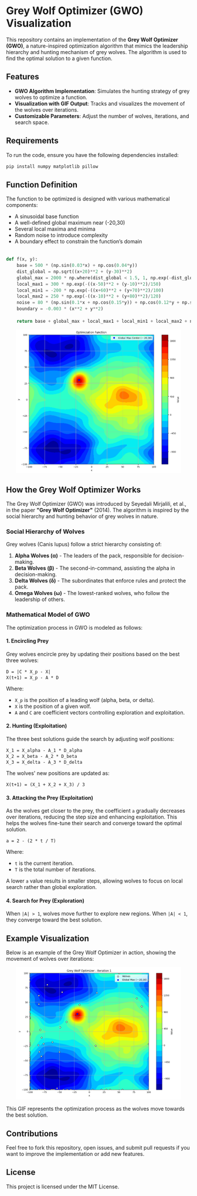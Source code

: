 # Grey Wolf Optimizer (GWO) Visualization

This repository contains an implementation of the **Grey Wolf Optimizer (GWO)**, a nature-inspired optimization algorithm that mimics the leadership hierarchy and hunting mechanism of grey wolves. The algorithm is used to find the optimal solution to a given function.

## Features

- **GWO Algorithm Implementation**: Simulates the hunting strategy of grey wolves to optimize a function.
- **Visualization with GIF Output**: Tracks and visualizes the movement of the wolves over iterations.
- **Customizable Parameters**: Adjust the number of wolves, iterations, and search space.

## Requirements

To run the code, ensure you have the following dependencies installed:

```bash
pip install numpy matplotlib pillow
```

## Function Definition

The function to be optimized is designed with various mathematical components:

- A sinusoidal base function
- A well-defined global maximum near (-20,30)
- Several local maxima and minima
- Random noise to introduce complexity
- A boundary effect to constrain the function’s domain

```python

def f(x, y):
    base = 500 * (np.sin(0.03*x) + np.cos(0.04*y))
    dist_global = np.sqrt((x+20)**2 + (y-30)**2)
    global_max = 2000 * np.where(dist_global < 1.5, 1, np.exp(-dist_global**2/200))  
    local_max1 = 300 * np.exp(-((x-50)**2 + (y-10)**2)/150)
    local_min1 = -200 * np.exp(-((x+60)**2 + (y+70)**2)/100)
    local_max2 = 250 * np.exp(-((x-10)**2 + (y+80)**2)/120)
    noise = 80 * (np.sin(0.1*x + np.cos(0.15*y)) + np.cos(0.12*y + np.sin(0.08*x)))
    boundary = -0.003 * (x**2 + y**2)
    
    return base + global_max + local_max1 + local_min1 + local_max2 + noise + boundary
```
<p align="center">
  <img src="Image/output.png"  width="450"/>
</p>

## How the Grey Wolf Optimizer Works

The Grey Wolf Optimizer (GWO) was introduced by Seyedali Mirjalili, et al., in the paper **"Grey Wolf Optimizer"** (2014). The algorithm is inspired by the social hierarchy and hunting behavior of grey wolves in nature.

### Social Hierarchy of Wolves

Grey wolves (Canis lupus) follow a strict hierarchy consisting of:

1. **Alpha Wolves (α)** - The leaders of the pack, responsible for decision-making.
2. **Beta Wolves (β)** - The second-in-command, assisting the alpha in decision-making.
3. **Delta Wolves (δ)** - The subordinates that enforce rules and protect the pack.
4. **Omega Wolves (ω)** - The lowest-ranked wolves, who follow the leadership of others.

### Mathematical Model of GWO

The optimization process in GWO is modeled as follows:

#### 1. **Encircling Prey**

Grey wolves encircle prey by updating their positions based on the best three wolves:

```
D = |C * X_p - X|
X(t+1) = X_p - A * D
```

Where:

- `X_p` is the position of a leading wolf (alpha, beta, or delta).
- `X` is the position of a given wolf.
- `A` and `C` are coefficient vectors controlling exploration and exploitation.

#### 2. **Hunting (Exploitation)**

The three best solutions guide the search by adjusting wolf positions:

```
X_1 = X_alpha - A_1 * D_alpha
X_2 = X_beta - A_2 * D_beta
X_3 = X_delta - A_3 * D_delta
```

The wolves' new positions are updated as:

```
X(t+1) = (X_1 + X_2 + X_3) / 3
```

#### 3. **Attacking the Prey (Exploitation)**

As the wolves get closer to the prey, the coefficient `a` gradually decreases over iterations, reducing the step size and enhancing exploitation. This helps the wolves fine-tune their search and converge toward the optimal solution.

```
a = 2 - (2 * t / T)
```

Where:
- `t` is the current iteration.
- `T` is the total number of iterations.

A lower `a` value results in smaller steps, allowing wolves to focus on local search rather than global exploration.

#### 4. **Search for Prey (Exploration)**

When `|A| > 1`, wolves move further to explore new regions. When `|A| < 1`, they converge toward the best solution.


## Example Visualization

Below is an example of the Grey Wolf Optimizer in action, showing the movement of wolves over iterations:

<p align="center">
  <img src="Image/wolves_movement.gif"  width="450"/>
</p>
This GIF represents the optimization process as the wolves move towards the best solution.

## Contributions

Feel free to fork this repository, open issues, and submit pull requests if you want to improve the implementation or add new features.

## License

This project is licensed under the MIT License.


